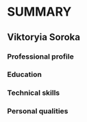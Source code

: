 # SUMMARY #

## Viktoryia Soroka ##

### Professional profile ###

### Education ###

### Technical skills ###

### Personal qualities ###
